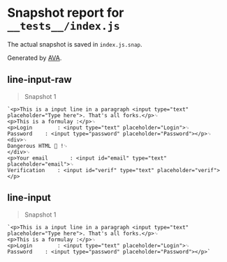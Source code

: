 # Snapshot report for `__tests__/index.js`

The actual snapshot is saved in `index.js.snap`.

Generated by [AVA](https://ava.li).

## line-input-raw

> Snapshot 1

    `<p>This is a input line in a paragraph <input type="text" placeholder="Type here">. That's all forks.</p>␊
    <p>This is a formulay :</p>␊
    <p>Login		: <input type="text" placeholder="Login">␊
    Password	: <input type="password" placeholder="Password"></p>␊
    <div>␊
    Dangerous HTML 🐯 !␊
    </div>␊
    <p>Your email		: <input id="email" type="text" placeholder="email">␊
    Verification	: <input id="verif" type="text" placeholder="verif"></p>

## line-input

> Snapshot 1

    `<p>This is a input line in a paragraph <input type="text" placeholder="Type here">. That's all forks.</p>␊
    <p>This is a formulay :</p>␊
    <p>Login		: <input type="text" placeholder="Login">␊
    Password	: <input type="password" placeholder="Password"></p>`
